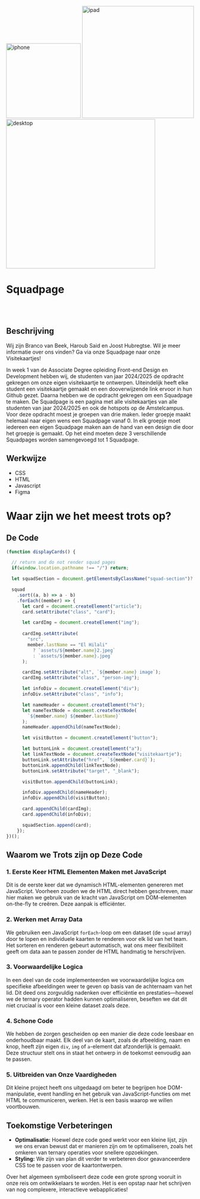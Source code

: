 <img src="https://github.com/user-attachments/assets/f9deaa13-63e9-4e36-99fa-15199e1a424f"
alt="iphone" style="width:200px;"/>
<img src="https://github.com/user-attachments/assets/472f577b-3748-4803-b1b5-b25da0759f77"
alt="ipad" style="width:300px;"/>
<img src="https://github.com/user-attachments/assets/4aea695e-0a7a-43da-be72-e0f76ce92cc5"
alt="desktop" style="width:400px;"/>




<h1>Squadpage</h1>
<bhr>

<br>
<br>

<H2>Beschrijving</H2>

Wij zijn Branco van Beek, Haroub Said en Joost Hubregtse. Wil je meer informatie over ons vinden? Ga via onze Squadpage naar onze Visitekaartjes!

In week 1 van de Associate Degree opleiding Front-end Design en Development hebben wij, de studenten van jaar 2024/2025 de opdracht gekregen om onze eigen visitekaartje te ontwerpen. Uiteindelijk heeft elke student een visitekaartje gemaakt en een dooverwijzende link ervoor in hun Github gezet. Daarna hebben we de opdracht gekregen om een Squadpage te maken. De Squadpage is een pagina met alle visitekaartjes van alle studenten van jaar 2024/2025 en ook de hotspots op de Amstelcampus. Voor deze opdracht moest je groepen van drie maken. Ieder groepje maakt helemaal naar eigen wens een Squadpage vanaf 0. In elk groepje moet iedereen een eigen Squadpage maken aan de hand van een design die door het groepje is gemaakt. Op het eind moeten deze 3 verschillende Squadpages worden samengevoegd tot 1 Squadpage.

## Werkwijze</h2>

<ul>
 <li>CSS</li>
 <li>HTML</li>
 <li>Javascript</li>
 <li>Figma</li>
</ul>



# Waar zijn we het meest trots op?</h2>



## De Code 

```javascript 
(function displayCards() {

  // return and do not render squad pages
  if(window.location.pathname !== "/") return;

  let squadSection = document.getElementsByClassName("squad-section")?.[0];

  squad
    .sort((a, b) => a - b)
    .forEach((member) => {
      let card = document.createElement("article");
      card.setAttribute("class", "card");

      let cardImg = document.createElement("img");
 
      cardImg.setAttribute(
        "src",
        member.lastName == "El Hilali"
          ? `assets/${member.name}2.jpeg`
          : `assets/${member.name}.jpeg`
      );

      cardImg.setAttribute("alt", `${member.name} image`);
      cardImg.setAttribute("class", "person-img");

      let infoDiv = document.createElement("div");
      infoDiv.setAttribute("class", "info");

      let nameHeader = document.createElement("h4");
      let nameTextNode = document.createTextNode(
        `${member.name} ${member.lastName}`
      );
      nameHeader.appendChild(nameTextNode);

      let visitButton = document.createElement("button");

      let buttonLink = document.createElement("a");
      let linkTextNode = document.createTextNode("visitekaartje");
      buttonLink.setAttribute("href", `${member.card}`);
      buttonLink.appendChild(linkTextNode);
      buttonLink.setAttribute("target", "_blank");

      visitButton.appendChild(buttonLink);

      infoDiv.appendChild(nameHeader);
      infoDiv.appendChild(visitButton);

      card.appendChild(cardImg);
      card.appendChild(infoDiv);

      squadSection.append(card);
    });
})();

```` 




## Waarom we Trots zijn op Deze Code

### 1. Eerste Keer HTML Elementen Maken met JavaScript
Dit is de eerste keer dat we dynamisch HTML-elementen genereren met JavaScript. Voorheen zouden we de HTML direct hebben geschreven, maar hier maken we gebruik van de kracht van JavaScript om DOM-elementen on-the-fly te creëren. Deze aanpak is efficiënter.

### 2. Werken met Array Data
We gebruiken een JavaScript `forEach`-loop om een dataset (de `squad` array) door te lopen en individuele kaarten te renderen voor elk lid van het team. Het sorteren en renderen gebeurt automatisch, wat ons meer flexibiliteit geeft om data aan te passen zonder de HTML handmatig te herschrijven.

### 3. Voorwaardelijke Logica
In een deel van de code implementeerden we voorwaardelijke logica om specifieke afbeeldingen weer te geven op basis van de achternaam van het lid. Dit deed ons zorgvuldig nadenken over efficiëntie en prestaties—hoewel we de ternary operator hadden kunnen optimaliseren, beseften we dat dit niet cruciaal is voor een kleine dataset zoals deze.

### 4. Schone Code
We hebben de zorgen gescheiden op een manier die deze code leesbaar en onderhoudbaar maakt. Elk deel van de kaart, zoals de afbeelding, naam en knop, heeft zijn eigen `div`, `img` of `a`-element dat afzonderlijk is gemaakt. Deze structuur stelt ons in staat het ontwerp in de toekomst eenvoudig aan te passen.

### 5. Uitbreiden van Onze Vaardigheden
Dit kleine project heeft ons uitgedaagd om beter te begrijpen hoe DOM-manipulatie, event handling en het gebruik van JavaScript-functies om met HTML te communiceren, werken. Het is een basis waarop we willen voortbouwen.

## Toekomstige Verbeteringen
- **Optimalisatie:** Hoewel deze code goed werkt voor een kleine lijst, zijn we ons ervan bewust dat er manieren zijn om te optimaliseren, zoals het omkeren van ternary operaties voor snellere opzoekingen.
- **Styling:** We zijn van plan dit verder te verbeteren door geavanceerdere CSS toe te passen voor de kaartontwerpen.

Over het algemeen symboliseert deze code een grote sprong vooruit in onze reis om ontwikkelaars te worden. Het is een opstap naar het schrijven van nog complexere, interactieve webapplicaties!










